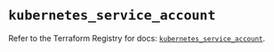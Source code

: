 # `kubernetes_service_account`

Refer to the Terraform Registry for docs: [`kubernetes_service_account`](https://registry.terraform.io/providers/hashicorp/kubernetes/2.35.1/docs/resources/service_account).
